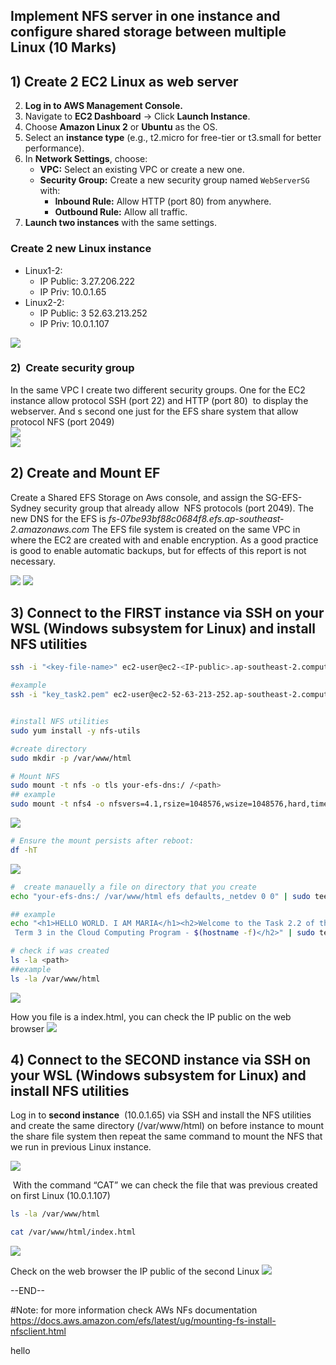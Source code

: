 ## Implement NFS server in one instance and configure shared storage between multiple Linux (10 Marks)

## 1) Create 2 EC2 Linux as web server

2. **Log in to AWS Management Console.**
3. Navigate to **EC2 Dashboard** → Click **Launch Instance**.
4. Choose **Amazon Linux 2** or **Ubuntu** as the OS.
5. Select an **instance type** (e.g., t2.micro for free-tier or t3.small for better performance).
6. In **Network Settings**, choose:
    - **VPC:** Select an existing VPC or create a new one.
    - **Security Group:** Create a new security group named `WebServerSG` with:
        - **Inbound Rule:** Allow HTTP (port 80) from anywhere.
        - **Outbound Rule:** Allow all traffic.
7. **Launch two instances** with the same settings.


###  Create 2 new Linux instance      
- Linux1-2:
	- IP Public: 3.27.206.222
	- IP Priv: 10.0.1.65
- Linux2-2:
	- IP Public: 3 52.63.213.252
	- IP Priv: 10.0.1.107

![](../IMG/IMG%20-%20Task%202.2%20-%20Mount%20a%20NFS%20in%202%20Linux%20EC2%20Instance/Pasted%20image%2020250313204908.png)

### 2)  Create security group

In the same VPC I create two different security groups. One for the EC2 instance allow protocol SSH (port 22) and HTTP (port 80)  to display the webserver. And s second one just for the EFS share system that allow protocol NFS (port 2049)  
![](app://afc3e0d9ff4c14df6b8f19c52fb404d4fb00/C:/Users/aleja/OneDrive/PERSONAL/ObsidianNotes/Linux/IMG/IMG-%20Task%202%20.1-%20Mount%20a%20EFS%20in%202%20Linux%20EC2%20Instance/Pasted%20image%2020250312221319.png?1741770799077)  
![](app://afc3e0d9ff4c14df6b8f19c52fb404d4fb00/C:/Users/aleja/OneDrive/PERSONAL/ObsidianNotes/Linux/IMG/IMG-%20Task%202%20.1-%20Mount%20a%20EFS%20in%202%20Linux%20EC2%20Instance/Pasted%20image%2020250312221330.png?1741770810073)

## 2) Create and Mount EF

Create a Shared EFS Storage on Aws console, and assign the SG-EFS-Sydney security group that already allow  NFS protocols (port 2049). The new DNS for the EFS is _fs-07be93bf88c0684f8.efs.ap-southeast-2.amazonaws.com_
The EFS file system is created on the same VPC in where the EC2 are created with and enable encryption. As a good practice is good to enable automatic backups, but for effects of this report is not necessary.

![](../IMG/IMG%20-%20Task%202.2%20-%20Mount%20a%20NFS%20in%202%20Linux%20EC2%20Instance/Pasted%20image%2020250313204718.png)
![](../IMG/IMG%20-%20Task%202.2%20-%20Mount%20a%20NFS%20in%202%20Linux%20EC2%20Instance/Pasted%20image%2020250313205256.png)

## 3) Connect to the FIRST instance   via SSH on your WSL (Windows subsystem for Linux)  and install NFS utilities

```bash
ssh -i "<key-file-name>" ec2-user@ec2-<IP-public>.ap-southeast-2.compute.amazonaws.com

#example
ssh -i "key_task2.pem" ec2-user@ec2-52-63-213-252.ap-southeast-2.compute.amazonaws.com
```

```bash

#install NFS utilities
sudo yum install -y nfs-utils

#create directory
sudo mkdir -p /var/www/html

# Mount NFS
sudo mount -t nfs -o tls your-efs-dns:/ /<path>
## example
sudo mount -t nfs4 -o nfsvers=4.1,rsize=1048576,wsize=1048576,hard,timeo=600,retrans=2,noresvport fs-07be93bf88c0684f8.efs.ap-southeast-2.amazonaws.com:/ /var/www/html

```

![](../IMG/IMG%20-%20Task%202.2%20-%20Mount%20a%20NFS%20in%202%20Linux%20EC2%20Instance/Pasted%20image%2020250313222432.png)

```bash
# Ensure the mount persists after reboot:
df -hT
```
![](../IMG/IMG%20-%20Task%202.2%20-%20Mount%20a%20NFS%20in%202%20Linux%20EC2%20Instance/Pasted%20image%2020250313222544.png)



```bash
#  create manauelly a file on directory that you create
echo "your-efs-dns:/ /var/www/html efs defaults,_netdev 0 0" | sudo tee -a /etc/fstab

## example
echo "<h1>HELLO WORLD. I AM MARIA</h1><h2>Welcome to the Task 2.2 of the
 Term 3 in the Cloud Computing Program - $(hostname -f)</h2>" | sudo tee /var/www/html/index.html

# check if was created
ls -la <path>
##example
ls -la /var/www/html
```

![](../IMG/IMG%20-%20Task%202.2%20-%20Mount%20a%20NFS%20in%202%20Linux%20EC2%20Instance/Pasted%20image%2020250313222624.png)

How you file is a index.html, you can check the IP public on the web browser
![](../IMG/IMG%20-%20Task%202.2%20-%20Mount%20a%20NFS%20in%202%20Linux%20EC2%20Instance/Pasted%20image%2020250313222749.png)

## 4) Connect to the SECOND instance   via SSH on your WSL (Windows subsystem for Linux)  and install NFS utilities

Log in to **second instance**  (10.0.1.65) via SSH and install the NFS utilities and create the same directory (/var/www/html) on before instance to mount the share file system then repeat the same command to mount the NFS that we run in previous Linux instance. 

![](../IMG/IMG%20-%20Task%202.2%20-%20Mount%20a%20NFS%20in%202%20Linux%20EC2%20Instance/Pasted%20image%2020250313223419.png)


 With the command “CAT” we can check the file that was previous created on first Linux (10.0.1.107)
 
```bash
ls -la /var/www/html

cat /var/www/html/index.html
```

![](../IMG/IMG%20-%20Task%202.2%20-%20Mount%20a%20NFS%20in%202%20Linux%20EC2%20Instance/Pasted%20image%2020250313223445.png)

Check on the web browser the IP public of the second Linux
![](../IMG/IMG%20-%20Task%202.2%20-%20Mount%20a%20NFS%20in%202%20Linux%20EC2%20Instance/Pasted%20image%2020250313223625.png)

--END--

#Note: for more information check  AWs NFs documentation  https://docs.aws.amazon.com/efs/latest/ug/mounting-fs-install-nfsclient.html

hello